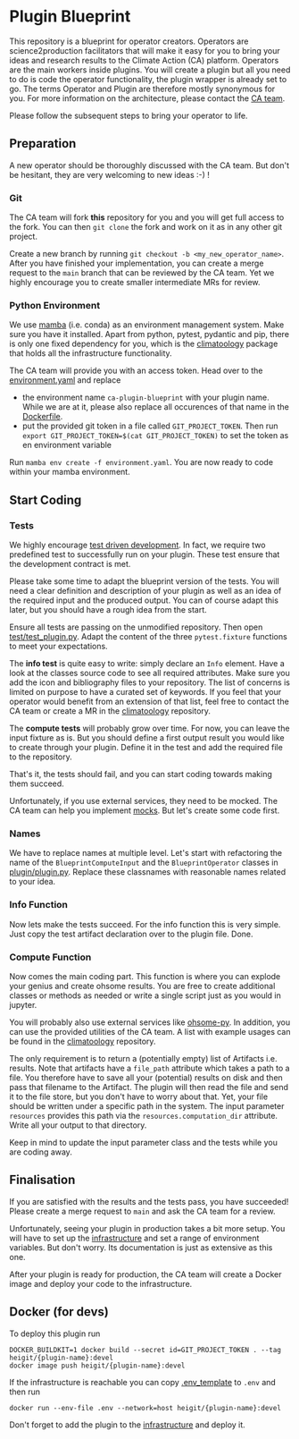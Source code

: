 # Plugin Blueprint

This repository is a blueprint for operator creators. Operators are science2production facilitators that will make it easy for you to bring your ideas and research results to the Climate Action (CA) platform. Operators are the main workers inside plugins. You will create a plugin but all you need to do is code the operator functionality, the plugin wrapper is already set to go. The terms Operator and Plugin are therefore mostly synonymous for you. For more information on the architecture, please contact the [CA team](https://heigit.org/).

Please follow the subsequent steps to bring your operator to life.

## Preparation

A new operator should be thoroughly discussed with the CA team. But don't be hesitant, they are very welcoming to new ideas :-) !

### Git

The CA team will fork **this** repository for you and you will get full access to the fork. You can then `git clone` the fork and work on it as in any other git project.

Create a new branch by running `git checkout -b <my_new_operator_name>`. After you have finished your implementation, you can create a merge request to the `main` branch that can be reviewed by the CA team. Yet we highly encourage you to create smaller intermediate MRs for review.

### Python Environment

We use [mamba](https://mamba.readthedocs.io/en/latest/) (i.e. conda) as an environment management system. Make sure you have it installed. Apart from python, pytest, pydantic and pip, there is only one fixed dependency for you, which is the [climatoology](https://gitlab.gistools.geog.uni-heidelberg.de/climate-action/climatoology) package that holds all the infrastructure functionality.

The CA team will provide you with an access token. Head over to the [environment.yaml](environment.yaml) and replace 
 
 - the environment name `ca-plugin-blueprint` with your plugin name. While we are at it, please also replace all occurences of that name in the [Dockerfile](Dockerfile).
 - put the provided git token in a file called `GIT_PROJECT_TOKEN`. Then run `export GIT_PROJECT_TOKEN=$(cat GIT_PROJECT_TOKEN)` to set the token as en environment variable

Run `mamba env create -f environment.yaml`. You are now ready to code within your mamba environment.

## Start Coding

### Tests

We highly encourage [test driven development](https://en.wikipedia.org/wiki/Test-driven_development). In fact, we require two predefined test to successfully run on your plugin. These test ensure that the development contract is met.

Please take some time to adapt the blueprint version of the tests. You will need a clear definition and description of your plugin as well as an idea of the required input and the produced output. You can of course adapt this later, but you should have a rough idea from the start.

Ensure all tests are passing on the unmodified repository. Then open [test/test_plugin.py](test/test_plugin.py). Adapt the content of the three `pytest.fixture` functions to meet your expectations.

The **info test** is quite easy to write: simply declare an `Info` element. Have a look at the classes source code to see all required attributes. Make sure you add the icon and bibliography files to your repository. The list of concerns is limited on purpose to have a curated set of keywords. If you feel that your operator would benefit from an extension of that list, feel free to contact the CA team or create a MR in the [climatoology](https://gitlab.gistools.geog.uni-heidelberg.de/climate-action/climatoology) repository.

The **compute tests** will probably grow over time. For now, you can leave the input fixture as is. But you should define a first output result you would like to create through your plugin. Define it in the test and add the required file to the repository. 

That's it, the tests should fail, and you can start coding towards making them succeed.

Unfortunately, if you use external services, they need to be mocked. The CA team can help you implement [mocks](https://docs.python.org/3/library/unittest.mock.html). But let's create some code first.

### Names

We have to replace names at multiple level. Let's start with refactoring the name of the `BlueprintComputeInput` and the `BlueprintOperator` classes in [plugin/plugin.py](plugin/plugin.py). Replace these classnames with reasonable names related to your idea.

### Info Function

Now lets make the tests succeed. For the info function this is very simple. Just copy the test artifact declaration over to the plugin file. Done.

### Compute Function

Now comes the main coding part. This function is where you can explode your genius and create ohsome results. You are free to create additional classes or methods as needed or write a single script just as you would in jupyter.

You will probably also use external services like [ohsome-py](https://github.com/GIScience/ohsome-py). In addition, you can use the provided utilities of the CA team. A list with example usages can be found in the [climatoology](https://gitlab.gistools.geog.uni-heidelberg.de/climate-action/climatoology) repository.

The only requirement is to return a (potentially empty) list of Artifacts i.e. results. Note that artifacts have a `file_path` attribute which takes a path to a file. You therefore have to save all your (potential) results on disk and then pass that filename to the Artifact. The plugin will then read the file and send it to the file store, but you don't have to worry about that. Yet, your file should be written under a specific path in the system. The input parameter `resources` provides this path via the `resources.computation_dir` attribute. Write all your output to that directory.

Keep in mind to update the input parameter class and the tests while you are coding away.

## Finalisation

If you are satisfied with the results and the tests pass, you have succeeded! Please create a merge request to `main` and ask the CA team for a review.

Unfortunately, seeing your plugin in production takes a bit more setup. You will have to set up the [infrastructure](https://gitlab.gistools.geog.uni-heidelberg.de/climate-action/infrastructure) and set a range of environment variables. But don't worry. Its documentation is just as extensive as this one.

After your plugin is ready for production, the CA team will create a Docker image and deploy your code to the infrastructure.

## Docker (for devs)

To deploy this plugin run

```shell
DOCKER_BUILDKIT=1 docker build --secret id=GIT_PROJECT_TOKEN . --tag heigit/{plugin-name}:devel
docker image push heigit/{plugin-name}:devel
```

If the infrastructure is reachable you can copy [.env_template](.env_template) to `.env` and then run 

```shell
docker run --env-file .env --network=host heigit/{plugin-name}:devel
```

Don't forget to add the plugin to the [infrastructure](https://gitlab.gistools.geog.uni-heidelberg.de/climate-action/infrastructure) and deploy it.
